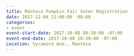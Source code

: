 ```yaml
---
title: Manteca Pumpkin Fair Voter Registration
date: 2017-12-04 21:00:00 -08:00
categories:
- event
event-start-date: 2017-10-08 09:30:00 -07:00
event-end-date: 2017-10-08 18:30:00 -07:00
Location: Sycamore Ave., Manteca
---
```


